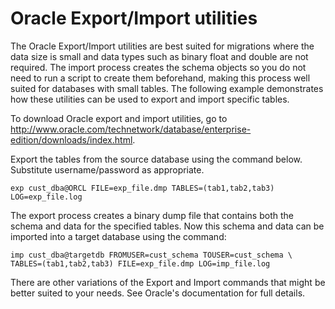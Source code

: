 # Oracle Export/Import utilities<a name="Oracle.Procedural.Importing.ExportImport"></a>

The Oracle Export/Import utilities are best suited for migrations where the data size is small and data types such as binary float and double are not required\. The import process creates the schema objects so you do not need to run a script to create them beforehand, making this process well suited for databases with small tables\. The following example demonstrates how these utilities can be used to export and import specific tables\. 

To download Oracle export and import utilities, go to [http://www\.oracle\.com/technetwork/database/enterprise\-edition/downloads/index\.html](http://www.oracle.com/technetwork/database/enterprise-edition/downloads/index.html)\. 

Export the tables from the source database using the command below\. Substitute username/password as appropriate\. 

```
exp cust_dba@ORCL FILE=exp_file.dmp TABLES=(tab1,tab2,tab3) LOG=exp_file.log
```

The export process creates a binary dump file that contains both the schema and data for the specified tables\. Now this schema and data can be imported into a target database using the command: 

```
imp cust_dba@targetdb FROMUSER=cust_schema TOUSER=cust_schema \  
TABLES=(tab1,tab2,tab3) FILE=exp_file.dmp LOG=imp_file.log
```

There are other variations of the Export and Import commands that might be better suited to your needs\. See Oracle's documentation for full details\. 